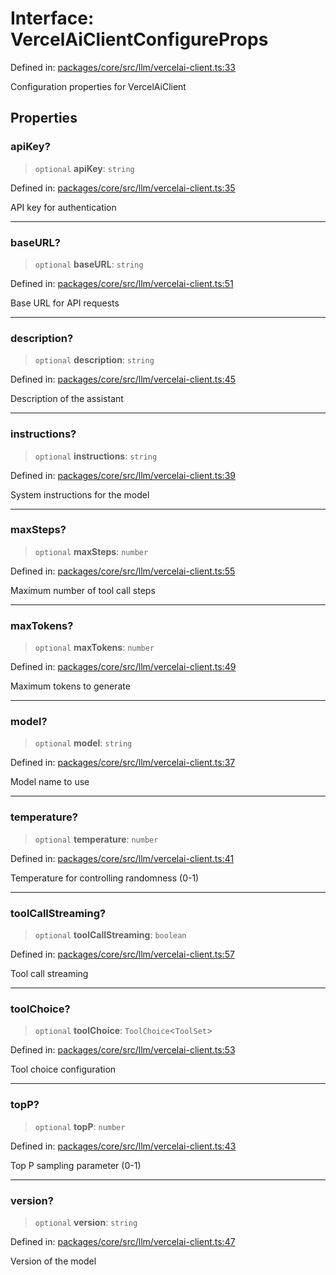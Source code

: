 # Interface: VercelAiClientConfigureProps

Defined in: [packages/core/src/llm/vercelai-client.ts:33](https://github.com/GeoDaCenter/openassistant/blob/0c688d870b87d67f5ae44bc9413af48292a3320a/packages/core/src/llm/vercelai-client.ts#L33)

Configuration properties for VercelAiClient

## Properties

### apiKey?

> `optional` **apiKey**: `string`

Defined in: [packages/core/src/llm/vercelai-client.ts:35](https://github.com/GeoDaCenter/openassistant/blob/0c688d870b87d67f5ae44bc9413af48292a3320a/packages/core/src/llm/vercelai-client.ts#L35)

API key for authentication

***

### baseURL?

> `optional` **baseURL**: `string`

Defined in: [packages/core/src/llm/vercelai-client.ts:51](https://github.com/GeoDaCenter/openassistant/blob/0c688d870b87d67f5ae44bc9413af48292a3320a/packages/core/src/llm/vercelai-client.ts#L51)

Base URL for API requests

***

### description?

> `optional` **description**: `string`

Defined in: [packages/core/src/llm/vercelai-client.ts:45](https://github.com/GeoDaCenter/openassistant/blob/0c688d870b87d67f5ae44bc9413af48292a3320a/packages/core/src/llm/vercelai-client.ts#L45)

Description of the assistant

***

### instructions?

> `optional` **instructions**: `string`

Defined in: [packages/core/src/llm/vercelai-client.ts:39](https://github.com/GeoDaCenter/openassistant/blob/0c688d870b87d67f5ae44bc9413af48292a3320a/packages/core/src/llm/vercelai-client.ts#L39)

System instructions for the model

***

### maxSteps?

> `optional` **maxSteps**: `number`

Defined in: [packages/core/src/llm/vercelai-client.ts:55](https://github.com/GeoDaCenter/openassistant/blob/0c688d870b87d67f5ae44bc9413af48292a3320a/packages/core/src/llm/vercelai-client.ts#L55)

Maximum number of tool call steps

***

### maxTokens?

> `optional` **maxTokens**: `number`

Defined in: [packages/core/src/llm/vercelai-client.ts:49](https://github.com/GeoDaCenter/openassistant/blob/0c688d870b87d67f5ae44bc9413af48292a3320a/packages/core/src/llm/vercelai-client.ts#L49)

Maximum tokens to generate

***

### model?

> `optional` **model**: `string`

Defined in: [packages/core/src/llm/vercelai-client.ts:37](https://github.com/GeoDaCenter/openassistant/blob/0c688d870b87d67f5ae44bc9413af48292a3320a/packages/core/src/llm/vercelai-client.ts#L37)

Model name to use

***

### temperature?

> `optional` **temperature**: `number`

Defined in: [packages/core/src/llm/vercelai-client.ts:41](https://github.com/GeoDaCenter/openassistant/blob/0c688d870b87d67f5ae44bc9413af48292a3320a/packages/core/src/llm/vercelai-client.ts#L41)

Temperature for controlling randomness (0-1)

***

### toolCallStreaming?

> `optional` **toolCallStreaming**: `boolean`

Defined in: [packages/core/src/llm/vercelai-client.ts:57](https://github.com/GeoDaCenter/openassistant/blob/0c688d870b87d67f5ae44bc9413af48292a3320a/packages/core/src/llm/vercelai-client.ts#L57)

Tool call streaming

***

### toolChoice?

> `optional` **toolChoice**: `ToolChoice`\<`ToolSet`\>

Defined in: [packages/core/src/llm/vercelai-client.ts:53](https://github.com/GeoDaCenter/openassistant/blob/0c688d870b87d67f5ae44bc9413af48292a3320a/packages/core/src/llm/vercelai-client.ts#L53)

Tool choice configuration

***

### topP?

> `optional` **topP**: `number`

Defined in: [packages/core/src/llm/vercelai-client.ts:43](https://github.com/GeoDaCenter/openassistant/blob/0c688d870b87d67f5ae44bc9413af48292a3320a/packages/core/src/llm/vercelai-client.ts#L43)

Top P sampling parameter (0-1)

***

### version?

> `optional` **version**: `string`

Defined in: [packages/core/src/llm/vercelai-client.ts:47](https://github.com/GeoDaCenter/openassistant/blob/0c688d870b87d67f5ae44bc9413af48292a3320a/packages/core/src/llm/vercelai-client.ts#L47)

Version of the model
